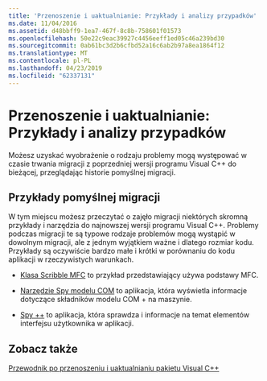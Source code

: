 ```yaml
---
title: 'Przenoszenie i uaktualnianie: Przykłady i analizy przypadków'
ms.date: 11/04/2016
ms.assetid: d48bbff9-1ea7-467f-8c8b-758601f01573
ms.openlocfilehash: 50e22c9eac39927c4456eeff1ed05c46a239bd30
ms.sourcegitcommit: 0ab61bc3d2b6cfbd52a16c6ab2b97a8ea1864f12
ms.translationtype: MT
ms.contentlocale: pl-PL
ms.lasthandoff: 04/23/2019
ms.locfileid: "62337131"
---
```

# <a name="porting-and-upgrading-examples-and-case-studies"></a>Przenoszenie i uaktualnianie: Przykłady i analizy przypadków

Możesz uzyskać wyobrażenie o rodzaju problemy mogą występować w czasie trwania migracji z poprzedniej wersji programu Visual C++ do bieżącej, przeglądając historie pomyślnej migracji.

## <a name="examples-of-successful-migrations"></a>Przykłady pomyślnej migracji

W tym miejscu możesz przeczytać o zajęło migracji niektórych skromną przykłady i narzędzia do najnowszej wersji programu Visual C++. Problemy podczas migracji te są typowe rodzaje problemów mogą wystąpić w dowolnym migracji, ale z jednym wyjątkiem ważne i dlatego rozmiar kodu. Przykłady są oczywiście bardzo małe i krótki w porównaniu do kodu aplikacji w rzeczywistych warunkach.

- [Klasa Scribble MFC](../porting/porting-guide-mfc-scribble.md) to przykład przedstawiający używa podstawy MFC.

- [Narzędzie Spy modelu COM](../porting/porting-guide-mfc-scribble.md) to aplikacja, która wyświetla informacje dotyczące składników modelu COM + na maszynie.

- [Spy ++](../porting/porting-guide-spy-increment.md) to aplikacja, która sprawdza i informacje na temat elementów interfejsu użytkownika w aplikacji.

## <a name="see-also"></a>Zobacz także

[Przewodnik po przenoszeniu i uaktualnianiu pakietu Visual C++](../porting/visual-cpp-porting-and-upgrading-guide.md)
